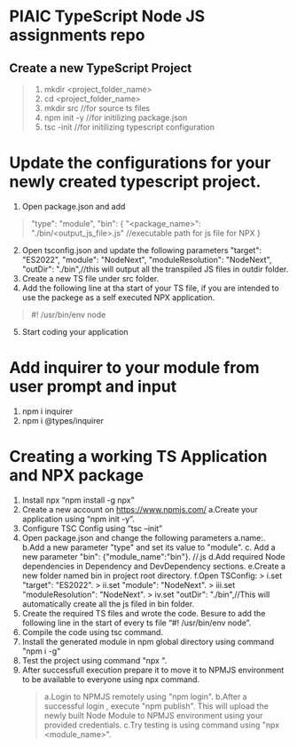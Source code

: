 # PIAIC TypeScript Node JS assignments repo
## Create a new TypeScript Project
> 1. mkdir <project_folder_name>
> 2. cd <project_folder_name>
> 3. mkdir src //for source ts files
> 4. npm init -y //for initilizing package.json
> 6. tsc -init //for initilizing typescript configuration

# Update the configurations for your newly created typescript project.
1. Open package.json and add 
> "type": "module",
>  "bin": {
>    "<package_name>": "./bin/<output_js_file>.js" //executable path for js file for NPX
> }
2. Open tsconfig.json and update the following parameters
  "target": "ES2022",
  "module": "NodeNext",
  "moduleResolution": "NodeNext",
   "outDir": "./bin",//this will output all the transpiled JS files in outdir folder.
3. Create a new TS file under src folder.
4. Add the following line at tha start of your TS file, if you are intended to use the packege as a self executed NPX application.
> #! /usr/bin/env node
5. Start coding your application

# Add inquirer to your module from user prompt and input
1. npm i inquirer
2. npm i @types/inquirer

# Creating a working TS Application and NPX package
1.	Install npx “npm install -g npx”
2.	Create a new account on https://www.npmjs.com/
		a.Create your application using “npm init -y”.
3.	Configure TSC Config using “tsc –init”
4.	Open package.json and change the following parameters
		a.name:<Your Package Name>.
		b.Add a new parameter "type" and set its value to "module".
		c. Add a new parameter "bin": {"module_name":"bin"}. //<executable js file genreated by ts compiler>.js
		d.Add required Node dependencies in Dependency and DevDependency sections.
		e.Create a new folder named bin in project root directory.
		f.Open TSConfig:
		>	i.set "target": "ES2022".
		>	ii.set "module": "NodeNext".
		>	iii.set "moduleResolution": "NodeNext".
		>	iv.set "outDir": "./bin",//This will automatically create all the js filed in bin folder.
5.	Create the required TS files and wrote the code. Besure to add the following line in the start of every ts file “#! /usr/bin/env node”.
6.	Compile the code using tsc command.
7.	Install the generated module in npm global directory using command "npm i -g"
8.	Test the project using command "npx <PackageName>".
9.	After successfull execution prepare it to move it to NPMJS environment to be available to everyone using npx command.
	>	a.Login to NPMJS remotely using "npm login".
	>	b.After a successful login , execute "npm publish". This will upload the newly built Node Module to NPMJS environment using your provided credentials.
	>	c.Try testing is using command using "npx <module_name>".
